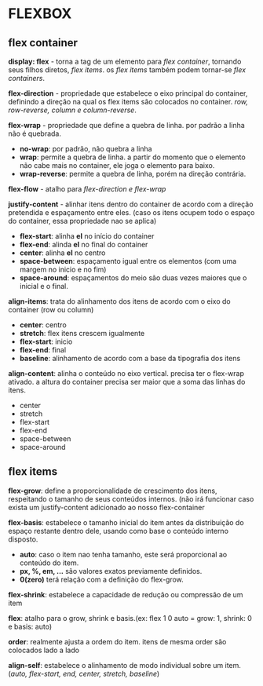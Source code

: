 # FLEXBOX

## flex container

**display: flex** - torna a tag de um elemento para *flex container*, tornando seus filhos diretos, *flex items*. os *flex items* também podem tornar-se *flex containers*.

**flex-direction** - propriedade que estabelece o eixo principal do container, definindo a direção na qual os flex items são colocados no container. *row, row-reverse, column e column-reverse*.

**flex-wrap** - propriedade que define a quebra de linha. por padrão a linha não é quebrada.

* **no-wrap**: por padrão, não quebra a linha
* **wrap**: permite a quebra de linha. a partir do momento que o elemento não cabe mais no container, ele joga o elemento para baixo.
* **wrap-reverse**: permite a quebra de linha, porém na direção contrária.

**flex-flow** - atalho para *flex-direction e flex-wrap*

**justify-content** - alinhar itens dentro do container de acordo com a direção pretendida e espaçamento entre eles. (caso os itens ocupem todo o espaço do container, essa propriedade nao se aplica)

* **flex-start**: alinha **el** no início do container
* **flex-end**: alinda **el** no final do container
* **center**: alinha **el** no centro
* **space-between**: espaçamento igual entre os elementos (com uma margem no inicio e no fim)
* **space-around**: espaçamentos do meio são duas vezes maiores que o inicial e o final.

**align-items**: trata do alinhamento dos itens de acordo com o eixo do container (row ou column)

* **center**: centro
* **stretch**: flex itens crescem igualmente
* **flex-start**: inicio
* **flex-end**: final
* **baseline**: alinhamento de acordo com a base da tipografia dos itens

**align-content**: alinha o conteúdo no eixo vertical. precisa ter o flex-wrap ativado. a altura do container precisa ser maior que a soma das linhas do itens.

* center
* stretch
* flex-start
* flex-end
* space-between
* space-around

## flex items

**flex-grow**: define a proporcionalidade de crescimento dos itens, respeitando o tamanho de seus conteúdos internos. (não irá funcionar caso exista um justify-content adicionado ao nosso flex-container

**flex-basis**: estabelece o tamanho inicial do item antes da distribuição do espaço restante dentro dele, usando como base o conteúdo interno disposto.

* **auto**: caso o item nao tenha tamanho, este será proporcional ao conteúdo do item.
* **px, %, em, ...** são valores exatos previamente definidos.
* **0(zero)** terá relação com a definição do flex-grow.

**flex-shrink**: estabelece a capacidade de redução ou compressão de um item

**flex**: atalho para o grow, shrink e basis.(ex: flex 1 0 auto = grow: 1, shrink: 0 e basis: auto)

**order**: realmente ajusta a ordem do item. itens de mesma order são colocados lado a lado

**align-self**: estabelece o alinhamento de modo individual sobre um item. (*auto, flex-start, end, center, stretch, baseline*)
